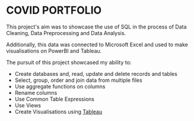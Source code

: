 # COVID PORTFOLIO

This project's aim was to showcase the use of SQL in the process of Data Cleaning, Data Preprocessing and Data Analysis.

Additionally, this data was connected to Microsoft Excel and used to make visualisations on PowerBI and Tableau.

The pursuit of this project showcased my ability to:
- Create databases and, read, update and delete records and tables
- Select, group, order and join data from multiple files
- Use aggregate functions on columns
- Rename columns
- Use Common Table Expressions
- Use Views
- Create Visualisations using [Tableau](https://public.tableau.com/app/profile/george.kariuki7367/viz/COVIDDashboard_16646179556420/Dashboard1)
